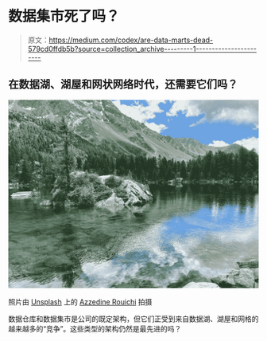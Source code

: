 # 数据集市死了吗？

> 原文：<https://medium.com/codex/are-data-marts-dead-579cd0ffdb5b?source=collection_archive---------1----------------------->

## 在数据湖、湖屋和网状网络时代，还需要它们吗？

![](img/4a601315ab7717c76874f5c5c98ba03f.png)

照片由 [Unsplash](https://unsplash.com/s/photos/mountain-lake?utm_source=unsplash&utm_medium=referral&utm_content=creditCopyText) 上的 [Azzedine Rouichi](https://unsplash.com/@rouichi?utm_source=unsplash&utm_medium=referral&utm_content=creditCopyText) 拍摄

数据仓库和数据集市是公司的既定架构，但它们正受到来自数据湖、湖屋和网格的越来越多的“竞争”。这些类型的架构仍然是最先进的吗？